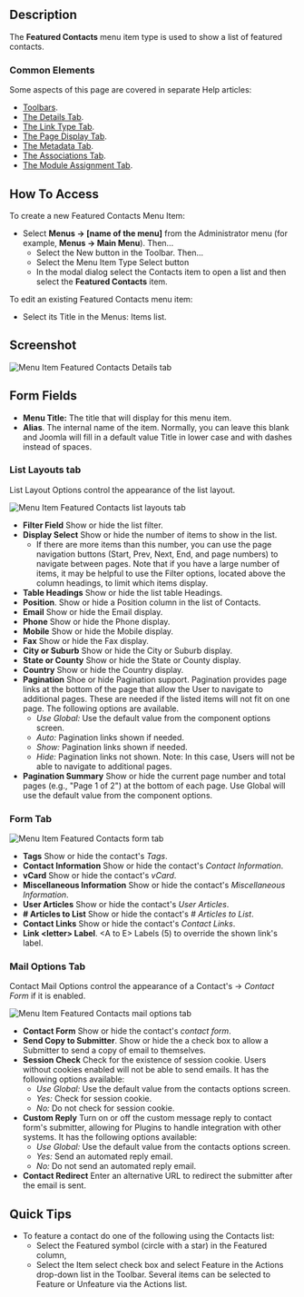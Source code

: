 <!-- Filename: Help4.x:Menu_Item:_Featured_Contacts / Display title: Featured Contacts -->

## Description

The **Featured Contacts** menu item type is used to show a list of
featured contacts.

### Common Elements

Some aspects of this page are covered in separate Help articles:

* [Toolbars](jdocmanual?article=help/common-elements/toolbars).
* [The Details Tab](jdocmanual?article=help/menu-items-common/menu-item-details).
* [The Link Type Tab](jdocmanual?article=help/menu-items-common/menu-item-link-type).
* [The Page Display Tab](jdocmanual?article=help/menu-items-common/menu-item-page-display).
* [The Metadata Tab](jdocmanual?article=help/menu-items-common/menu-item-metadata).
* [The Associations Tab](jdocmanual?article=help/common-elements/edit-associations).
* [The Module Assignment Tab](jdocmanual?article=help/menu-items-common/menu-item-module-assignment).

## How To Access

To create a new Featured Contacts Menu Item:

- Select **Menus → \[name of the menu\]** from the Administrator
  menu (for example, **Menus → Main Menu**). Then...
  - Select the New button in the Toolbar. Then...
  - Select the Menu Item Type Select button
  - In the modal dialog select the Contacts item to open a list and then
    select the **Featured Contacts** item.

To edit an existing Featured Contacts menu item:

- Select its Title in the Menus: Items list.

## Screenshot

![Menu Item Featured Contacts Details tab](../../../en/images/menu-items/contacts-featured-contacts-details-tab.png)

## Form Fields

- **Menu Title:** The title that will display for this menu item.
- **Alias**. The internal name of the item. Normally, you can leave this
  blank and Joomla will fill in a default value Title in lower case and
  with dashes instead of spaces.

### List Layouts tab

List Layout Options control the appearance of the list layout.

![Menu Item Featured Contacts list layouts tab](../../../en/images/menu-items/contacts-featured-contacts-list-layouts-tab.png)

- **Filter Field** Show or hide the list filter.
- **Display Select** Show or hide the number of items to show in the list.
  - If there are more items than this number, you can use the page
    navigation buttons (Start, Prev, Next, End, and page numbers) to
    navigate between pages. Note that if you have a large number of items,
    it may be helpful to use the Filter options, located above the column
    headings, to limit which items display.
- **Table Headings** Show or hide the list table Headings.
- **Position**. Show or hide a Position column in the list of Contacts.
- **Email** Show or hide the Email display.
- **Phone** Show or hide the Phone display.
- **Mobile** Show or hide the Mobile display.
- **Fax** Show or hide the Fax display.
- **City or Suburb** Show or hide the City or Suburb display.
- **State or County** Show or hide the State or County display.
- **Country** Show or hide the Country display.
- **Pagination** Shoe or hide Pagination support. Pagination provides
  page links at the bottom of the page that allow the User to navigate
  to additional pages. These are needed if the listed items will not fit
  on one page.
    The following options are available.
    - *Use Global:* Use the default value from the component options screen.
    - *Auto:* Pagination links shown if needed.
    - *Show:* Pagination links shown if needed.
    - *Hide:* Pagination links not shown. Note: In this case, Users will not
      be able to navigate to additional pages.
- **Pagination Summary** Show or hide the current page number and total
  pages (e.g., "Page 1 of 2") at the bottom of each page. Use Global
  will use the default value from the component options.

### Form Tab

![Menu Item Featured Contacts form tab](../../../en/images/menu-items/contacts-featured-contacts-form-tab.png)

- **Tags** Show or hide the contact's *Tags*.
- **Contact Information** Show or hide the contact's *Contact Information*.
- **vCard** Show or hide the contact's *vCard*.
- **Miscellaneous Information** Show or hide the contact's *Miscellaneous
  Information*.
- **User Articles** Show or hide the contact's *User Articles*.
- **\# Articles to List** Show or hide the contact's *\# Articles to List*.
- **Contact Links** Show or hide the contact's *Contact Links*.
- **Link \<letter\> Label**. \<A to E\> Labels (5) to override the shown
  link's label.

### Mail Options Tab

Contact Mail Options control the appearance of a Contact's → *Contact Form* if 
it is enabled.

![Menu Item Featured Contacts mail options tab](../../../en/images/menu-items/contacts-featured-contacts-mail-options-tab.png)

- **Contact Form** Show or hide the contact's *contact form*.
- **Send Copy to Submitter**. Show or hide the a check box to allow a
  Submitter to send a copy of email to themselves.
- **Session Check** Check for the existence of session cookie. Users
  without cookies enabled will not be able to send emails.
    It has the following options available:
    - *Use Global:* Use the default value from the contacts options screen.
    - *Yes:* Check for session cookie.
    - *No:* Do not check for session cookie.
- **Custom Reply** Turn on or off the custom message reply to contact
  form's submitter, allowing for Plugins to handle integration with
  other systems.
    It has the following options available:
    - *Use Global:* Use the default value from the contacts options screen.
    - *Yes:* Send an automated reply email.
    - *No:* Do not send an automated reply email.
- **Contact Redirect** Enter an alternative URL to redirect the submitter
  after the email is sent.

## Quick Tips

- To feature a contact do one of the following using the Contacts list:
  - Select the Featured symbol (circle with a star) in the Featured column, 
  - Select the Item select check box and select Feature in the Actions 
  drop-down list in the Toolbar. Several items can be selected to Feature 
  or Unfeature via the Actions list.
